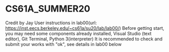 # CS61A_SUMMER20
 Credit by Jay
 User instructions in lab00(url: https://inst.eecs.berkeley.edu/~cs61a/su20/lab/lab00/)
 Before getting start, you may need some components already installed, Visual Studio (text editor), Git Terminal, Python 3(interpreter)
 It is recommended to check and submit your works with "ok", see details in lab00 below
 
 
 

